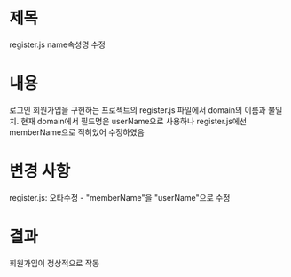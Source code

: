 # 제목
register.js name속성명 수정

# 내용
로그인 회원가입을 구현하는 프로젝트의 register.js 파일에서 domain의 이름과 불일치.
현재 domain에서 필드명은 userName으로 사용하나 register.js에선 memberName으로 적혀있어 수정하였음

# 변경 사항
register.js: 오타수정 - "memberName"을 "userName"으로 수정

# 결과
회원가입이 정상적으로 작동

